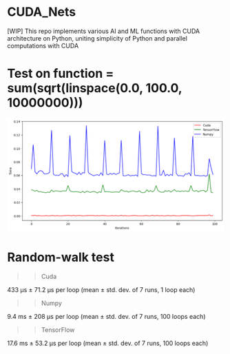 # CUDA_Nets
[WIP] This repo implements various AI and ML functions with CUDA architecture on Python, uniting simplicity of Python and parallel computations with CUDA

# Test on function = sum(sqrt(linspace(0.0, 100.0, 10000000)))

![compare](https://github.com/AlephVenXm/CUDA_Nets/blob/main/compare.png)

# Random-walk test

>> Cuda

433 μs ± 71.2 μs per loop (mean ± std. dev. of 7 runs, 1 loop each)

>> Numpy

9.4 ms ± 208 μs per loop (mean ± std. dev. of 7 runs, 100 loops each)

>> TensorFlow

17.6 ms ± 53.2 μs per loop (mean ± std. dev. of 7 runs, 100 loops each)
